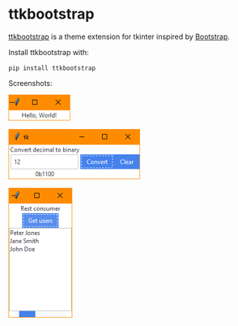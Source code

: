 # ttkbootstrap

[ttkbootstrap](https://ttkbootstrap.readthedocs.io/) is a theme extension for
tkinter inspired by [Bootstrap](https://getbootstrap.com/).

Install ttkbootstrap with:

```
pip install ttkbootstrap
```

Screenshots:

![Screenshot](.screenshots/hello_world.png)

![Screenshot](.screenshots/simple_form.png)

![Screenshot](.screenshots/rest_consumer.png)
